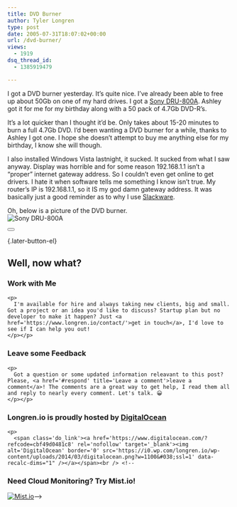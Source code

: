 ```yaml
---
title: DVD Burner
author: Tyler Longren
type: post
date: 2005-07-31T18:07:02+00:00
url: /dvd-burner/
views:
  - 1919
dsq_thread_id:
  - 1385919479

---
```

I got a DVD burner yesterday. It&#8217;s quite nice. I&#8217;ve already been able to free up about 50Gb on one of my hard drives. I got a [Sony DRU-800A][1]. Ashley got it for me for my birthday along with a 50 pack of 4.7Gb DVD-R&#8217;s.

It&#8217;s a lot quicker than I thought it&#8217;d be. Only takes about 15-20 minutes to burn a full 4.7Gb DVD. I&#8217;d been wanting a DVD burner for a while, thanks to Ashley I got one. I hope she doesn&#8217;t attempt to buy me anything else for my birthday, I know she will though.

I also installed Windows Vista lastnight, it sucked. It sucked from what I saw anyway. Display was horrible and for some reason 192.168.1.1 isn&#8217;t a &#8220;proper&#8221; internet gateway address. So I couldn&#8217;t even get online to get drivers. I hate it when software tells me something I know isn&#8217;t true. My router&#8217;s IP is 192.168.1.1, so it IS my god damn gateway address. It was basically just a good reminder as to why I use [Slackware][2].

Oh, below is a picture of the DVD burner.  
<img src="https://i1.wp.com/www.longren.org/images/Sony800A.jpg?w=1100" alt="Sony DRU-800A" data-recalc-dims="1" /> 

<div class="wpulike wpulike-default " >
  <div class="wp_ulike_general_class wp_ulike_is_not_liked">
    <button type="button"
					aria-label="Like Button"
					data-ulike-id="1957"
					data-ulike-nonce="55bcfd4f5b"
					data-ulike-type="likeThis"
					data-ulike-template="wpulike-default"
					data-ulike-display-likers="0"
					data-ulike-disable-pophover="0"
					class="wp_ulike_btn wp_ulike_put_image wp_likethis_1957"></button><span class="count-box"></span>
  </div>
</div>

[][3]{.later-button-el}

<div class='what-next'>
  <h2>
    Well, now what?
  </h2>
  
  <div class='hire'>
    <h3>
      Work with Me
    </h3>
    
    <p>
      I'm available for hire and always taking new clients, big and small. Got a project or an idea you'd like to discuss? Startup plan but no developer to make it happen? Just <a href='https://www.longren.io/contact/'>get in touch</a>, I'd love to see if I can help you out!
    </p></p>
  </div>
  
  <div class='hire'>
    <h3>
      Leave some Feedback
    </h3>
    
    <p>
      Got a question or some updated information releavant to this post? Please, <a href='#respond' title='Leave a comment'>leave a comment</a>! The comments are a great way to get help, I read them all and reply to nearly every comment. Let's talk. 😀
    </p></p>
  </div>
  
  <div class='now-what-bottom-ad'>
    <h3>
      Longren.io is proudly hosted by <a href='https://www.digitalocean.com/?refcode=cbf49d0481c8'>DigitalOcean</a>
    </h3>
    
    <p>
      <span class='do_link'><a href='https://www.digitalocean.com/?refcode=cbf49d0481c8' rel='nofollow' target='_blank'><img alt='DigitalOcean' border='0' src='https://i0.wp.com/longren.io/wp-content/uploads/2014/03/digitalocean.png?w=1100&#038;ssl=1' data-recalc-dims="1" /></a></span><br /> <!--

<h3>Need Cloud Monitoring? Try Mist.io!</h3>

<span class='do_link'><a href='http://mist.io/?ref=tyler' rel='nofollow' target='_blank'><img alt='Mist.io' border='0' src='https://i0.wp.com/longren.io/wp-content/uploads/2014/04/mistio.jpg?w=1100&#038;ssl=1' data-recalc-dims="1"></a></span>--></div> </div>

 [1]: http://www.sonystyle.com/is-bin/INTERSHOP.enfinity/eCS/Store/-/-/-/BB_DisplayProductInformation-Start?CategoryName=smb-cpu_Sony_PCAccessories_CD%2fDVDBurn_DVDBurners&ProductSKU=DRU800A
 [2]: http://www.slackware.com/
 [3]: #